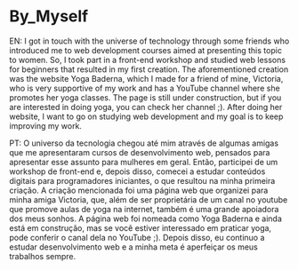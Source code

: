 # By_Myself
EN: I got in touch with the universe of technology through some friends who introduced me to web development courses aimed at presenting this topic to women. So, I took part in a front-end workshop and studied web lessons for beginners that resulted in my first creation. The aforementioned creation was the website Yoga Baderna, which I made for a friend of mine, Victoria, who is very supportive of my work and has a YouTube channel where she promotes her yoga classes. The page is still under construction, but if you are interested in doing yoga, you can check her channel ;). After doing her website, I want to go on studying web development and my goal is to keep improving my work.

PT:  O universo da tecnologia chegou até mim através de algumas amigas que me apresentaram cursos de desenvolvimento web, pensados para apresentar esse assunto para mulheres em geral. Então, participei de um workshop de front-end e, depois disso, comecei a estudar conteúdos digitais para programadores iniciantes, o que resultou na minha primeira criação. A criação mencionada foi uma página web que organizei para minha amiga Victoria, que, além de ser proprietária de um canal no youtube que promove aulas de yoga na internet, também é uma grande apoiadora dos meus sonhos. A página web foi nomeada como Yoga Baderna e ainda está em construção, mas se você estiver interessado em praticar yoga, pode conferir o canal dela no YouTube ;). Depois disso, eu continuo a estudar desenvolvimento web e a minha meta é aperfeiçar os meus trabalhos sempre.


